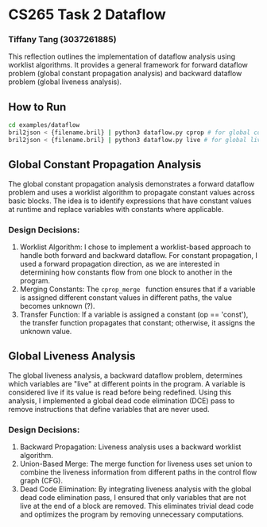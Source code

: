 # CS265 Task 2 Dataflow
### Tiffany Tang (3037261885)
This reflection outlines the implementation of dataflow analysis using worklist algorithms. It provides a general framework for forward dataflow problem (global constant propagation analysis) and backward dataflow problem (global liveness analysis). 

## How to Run

```bash
cd examples/dataflow
bril2json < {filename.bril} | python3 dataflow.py cprop # for global constant propagation
bril2json < {filename.bril} | python3 dataflow.py live # for global liveness analysis
```

## Global Constant Propagation Analysis
The global constant propagation analysis demonstrates a forward dataflow problem and uses a worklist algorithm to propagate constant values across basic blocks. The idea is to identify expressions that have constant values at runtime and replace variables with constants where applicable. 

### Design Decisions:
1. Worklist Algorithm: I chose to implement a worklist-based approach to handle both forward and backward dataflow. For constant propagation, I used a forward propagation direction, as we are interested in determining how constants flow from one block to another in the program.
2. Merging Constants: The `cprop_merge ` function ensures that if a variable is assigned different constant values in different paths, the value becomes unknown (?).
3. Transfer Function: If a variable is assigned a constant (op == 'const'), the transfer function propagates that constant; otherwise, it assigns the unknown value.


## Global Liveness Analysis
The global liveness analysis, a backward dataflow problem, determines which variables are "live" at different points in the program. A variable is considered live if its value is read before being redefined. Using this analysis, I implemented a global dead code elimination (DCE) pass to remove instructions that define variables that are never used.

### Design Decisions:
1. Backward Propagation: Liveness analysis uses a backward worklist algorithm.
2. Union-Based Merge: The merge function for liveness uses set union to combine the liveness information from different paths in the control flow graph (CFG).
3. Dead Code Elimination: By integrating liveness analysis with the global dead code elimination pass, I ensured that only variables that are not live at the end of a block are removed. This eliminates trivial dead code and optimizes the program by removing unnecessary computations.

